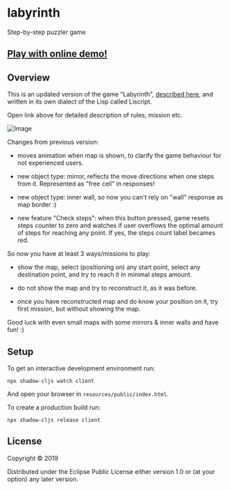 # labyrinth

Step-by-step puzzler game

## [Play with online demo!](https://codepen.io/Ivana4977517cb5/full/raaPVJG)

## Overview

This is an updated version of the game "Labyrinth", [described here](https://ivanov-andrey.itch.io/labyrinth), and written in its own dialect of the Lisp called Liscript.

Open link above for detailed description of rules, mission etc.

![Image](https://github.com/user-attachments/assets/f84ecc1d-b39d-4b1a-8643-4909ec746241 "Screenshot")

Changes from previous version:

- moves animation when map is shown, to clarify the game behaviour for not experienced users.

- new object type: mirror, reflects the move directions when one steps from it. Represented as "free cell" in responses!

- new object type: inner wall, so now you can't rely on "wall" response as map border :)

- new feature "Check steps": when this button pressed, game resets steps counter to zero and watches if user overflows the optimal amount of steps for reaching any point. If yes, the steps count label becames red.

So now you have at least 3 ways/missions to play:

- show the map, select (positioning on) any start point, select any destination point, and try to reach it in minimal steps amount.

- do not show the map and try to reconstruct it, as it was before.

- once you have reconstructed map and do know your position on it, try first mission, but without showing the map.

Good luck with even small maps with some mirrors & inner walls and have fun! :)

## Setup

To get an interactive development environment run:

    npx shadow-cljs watch client

And open your browser in `resources/public/index.html`.

To create a production build run:

    npx shadow-cljs release client

## License

Copyright © 2019

Distributed under the Eclipse Public License either version 1.0 or (at your option) any later version.